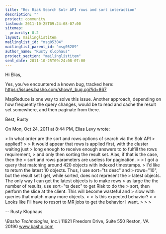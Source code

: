 ```yaml
---
title: "Re: Riak Search Solr API rows and sort interaction"
description: ""
project: community
lastmod: 2011-10-25T09:24:08-07:00
sitemap:
  priority: 0.2
layout: mailinglistitem
mailinglist_id: "msg05304"
mailinglist_parent_id: "msg05289"
author_name: "Rusty Klophaus"
project_section: "mailinglistitem"
sent_date: 2011-10-25T09:24:08-07:00
---
```



Hi Elias,

Yes, you've encountered a known bug, tracked here:
https://issues.basho.com/show\\_bug.cgi?id=867

MapReduce is one way to solve this issue. Another approach, depending on how
frequently the query changes, would be to read and cache the result set
somewhere, and then paginate from there.

Best,
Rusty

On Mon, Oct 24, 2011 at 8:44 PM, Elias Levy wrote:

&gt; In what order are the sort and rows options of search via the Solr API
&gt; applied?
&gt;
&gt; It would appear that rows is applied first, with the cluster waiting just
&gt; long enough to receive enough answers to to fulfill the rows requirement,
&gt; and only then sorting the result set. Alas, if that is the case, then the
&gt; sort and rows parameters are useless for pagination.
&gt;
&gt; I got a query that matching around 420 objects with indexed timestamps.
&gt; I'd like to return the latest 10 objects. Thus, I use sort="ts desc" and
&gt; rows="10", but the result set I get, while sorted, does not represent the
&gt; latest objects. The only way I can get the latest objects is to make rows
&gt; as large the the number of results, use sort="ts desc" to get Riak to do the
&gt; sort, then perform the slice at the client. This will become wasteful and
&gt; slow with queries that match many more objects.
&gt;
&gt; Is this expected behavior?
&gt;
&gt; Looks like I'll have to resort to MR jobs to get the behavior I want.
&gt;
&gt;
&gt;

-- 
Rusty Klophaus

\\*Basho Technologies, Inc.\\*
11921 Freedom Drive, Suite 550
Reston, VA 20190
www.basho.com
